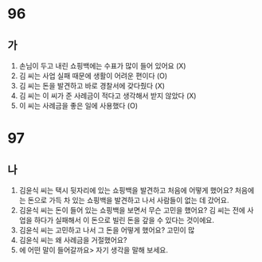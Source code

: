 # 96
## 가
1. 손님이 두고 내린 쇼핑백에는 수표가 많이 들어 있어요 (X)
2. 김 씨는 사업 실패 때문에 생활이 어려운 편이다 (O)
3. 김 씨는 돈을 발견하고 바로 경찰서에 갖다줬다 (X)
4. 김 씨는 이 씨가 준 사례금이 적다고 생각해서 받지 않았다 (X)
5. 이 씨는 사례금을 좋은 일에 사용했다 (O)

# 97
## 나
1. 김윤식 씨는 택시 뒷자리에 있는 쇼핑백을 발견하고 처음에 어떻게 했어요? 처음에는 돈으로 가득 차 있는 쇼핑백을 발견하고 나서 사람들이 없는 데 갔어요.
2. 김윤식 씨는 돈이 들어 있는 쇼핑백을 보면서 무슨 고민을 했어요? 김 씨는 전에 사업을 하다가 실패해서 이 돈으로 빌린 돈을 갚을 수 있다는 것이에요.
3. 김윤식 씨는 고민하고 나서 그 돈을 어떻게 했어요? 고민이 많
4. 김윤식 씨는 왜 사례금을 거절했어요?
5. <u></u> 에 어떤 말이 들어갈까요> 자기 생각을 말해 보세요.